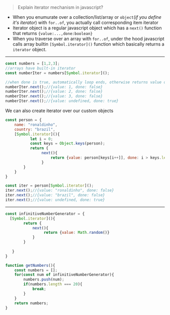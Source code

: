 > Explain iterator mechanism in javascript?

- When you enumurate over a collection/list/array or `object`(_if you define it's iterator_) with `for..of`, you actually call corresponding item iterator
- Iterator object is a regular javascript object which has a `next()` function that returns `{value:...,done:boolean}`
- When you traverse over an array with `for..of`, under the hood javascript calls array builtin `[Symbol.iterator]()` function which basically returns a `iterator` object. 
***
```javascript
const numbers = [1,2,3];
//arrays have built-in iterator 
const numberIter = numbers[Symbol.iterator]();

//when done is true, automatically loop ends, otherwise returns value of the iterator object
numberIter.next();//{value: 1, done: false}
numberIter.next();//{value: 2, done: false}
numberIter.next();//{value: 3, done: false}
numberIter.next();//{value: undefined, done: true}

```
We can also create iterator over our custom objects
```javascript
const person = {
    name: "ronaldinho",
    country: "brazil",
    [Symbol.iterator](){
           let i = 0;
           const keys = Object.keys(person);  
           return {                 
                next(){
                    return {value: person[keys[i++]], done: i > keys.length}
                }
        }
    }
}

const iter = person[Symbol.iterator]();
iter.next();//{value: "ronaldinho", done: false}
iter.next();//{value: "brazil", done: false}
iter.next();//{value: undefined, done: true}
```
***
```javascript
const infinitiveNumberGenerator = {
  [Symbol.iterator](){
        return {
            next(){
                 return {value: Math.random()}
            }
        }
        
   }
}

function getNumbers(){
    const numbers = [];
    for(const num of infinitiveNumberGenerator){
        numbers.push(num);
        if(numbers.length === 20){
            break;
        }
    }
    return numbers;
}

```
